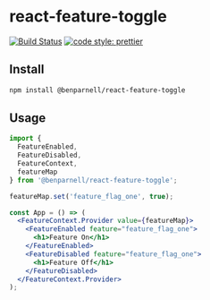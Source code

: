 # react-feature-toggle

[![Build Status](https://travis-ci.org/benjaminparnell/react-feature-toggle.svg?branch=master)](https://travis-ci.org/benjaminparnell/react-feature-toggle) [![code style: prettier](https://img.shields.io/badge/code_style-prettier-ff69b4.svg?style=flat)](https://github.com/prettier/prettier)

## Install

```sh
npm install @benparnell/react-feature-toggle
```

## Usage

```jsx
import {
  FeatureEnabled,
  FeatureDisabled,
  FeatureContext,
  featureMap
} from '@benparnell/react-feature-toggle';

featureMap.set('feature_flag_one', true);

const App = () => (
  <FeatureContext.Provider value={featureMap}>
    <FeatureEnabled feature="feature_flag_one">
      <h1>Feature On</h1>
    </FeatureEnabled>
    <FeatureDisabled feature="feature_flag_one">
      <h1>Feature Off</h1>
    </FeatureDisabled>
  </FeatureContext.Provider>
);
```
